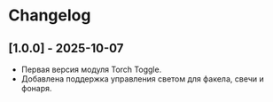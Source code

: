 # Changelog

## [1.0.0] - 2025-10-07
- Первая версия модуля Torch Toggle.
- Добавлена поддержка управления светом для факела, свечи и фонаря.